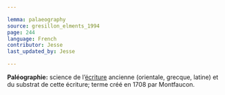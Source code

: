 ```yaml
---

lemma: palaeography
source: gresillon_elments_1994
page: 244
language: French
contributor: Jesse
last_updated_by: Jesse

---
```

**Paléographie:** science de l’[écriture](writingProcess.html) ancienne (orientale, grecque, latine) et du substrat de cette écriture; terme créé en 1708 par Montfaucon.
